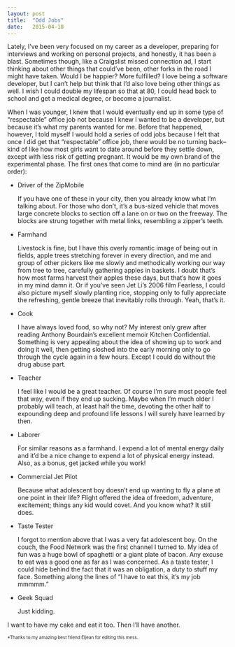 ```yaml
---
layout: post
title:  "Odd Jobs"
date:   2015-04-18
---
```

Lately, I’ve been very focused on my career as a developer, preparing for interviews and working on personal projects, and honestly, it has been a blast. Sometimes though, like a Craigslist missed connection ad, I start thinking about other things that could’ve been, other forks in the road I might have taken. Would I be happier?  More fulfilled?  I love being a software developer, but I can’t help but think that I’d also love being other things as well. I wish I could double my lifespan so that at 80, I could head back to school and get a medical degree, or become a journalist.

When I was younger, I knew that I would eventually end up in some type of “respectable” office job not because I knew I wanted to be a developer, but because it’s what my parents wanted for me. Before that happened, however, I told myself I would hold a series of odd jobs because I felt that once I did get that “respectable” office job, there would be no turning back–kind of like how most girls want to date around before they settle down, except with less risk of getting pregnant. It would be my own brand of the experimental phase.  The first ones that come to mind are (in no particular order):

-   Driver of the ZipMobile

    If you have one of these in your city, then you already know what I’m talking about. For those who don’t, it’s a bus-sized vehicle that moves large concrete blocks to section off a lane on or two on the freeway. The blocks are strung together with metal links, resembling a zipper’s teeth.

-   Farmhand

    Livestock is fine, but I have this overly romantic image of being out in fields, apple trees stretching forever in every direction, and me and group of other pickers like me slowly and methodically working our way from tree to tree, carefully gathering apples in baskets. I doubt that’s how most farms harvest their apples these days, but that’s how it goes in my mind damn it. Or if you’ve seen Jet Li’s 2006 film Fearless, I could also picture myself slowly planting rice, stopping only to fully appreciate the refreshing, gentle breeze that inevitably rolls through. Yeah, that’s it.

-   Cook

    I have always loved food, so why not?  My interest only grew after reading Anthony Bourdain’s excellent memoir Kitchen Confidential.  Something is very appealing about the idea of showing up to work and doing it well, then getting sloshed into the early morning only to go through the cycle again in a few hours.  Except I could do without the drug abuse part.

-   Teacher

    I feel like I would be a great teacher. Of course I’m sure most people feel that way, even if they end up sucking. Maybe when I’m much older I probably will teach, at least half the time, devoting the other half to expounding deep and profound life lessons I will surely have learned by then.

-   Laborer

    For similar reasons as a farmhand. I expend a lot of mental energy daily and it’d be a nice change to expend a lot of physical energy instead.  Also, as a bonus, get jacked while you work!

-   Commercial Jet Pilot

    Because what adolescent boy doesn’t end up wanting to fly a plane at one point in their life?  Flight offered the idea of freedom, adventure, excitement; things any kid would covet.  And you know what?  It still does.

-   Taste Tester

    I forgot to mention above that I was a very fat adolescent boy. On the couch, the Food Network was the first channel I turned to.  My idea of fun was a huge bowl of spaghetti or a giant plate of bacon.  Any excuse to eat was a good one as far as I was concerned. As a taste tester, I could hide behind the fact that it was an obligation, a duty to stuff my face.  Something along the lines of “I have to eat this, it’s my job mmmmm.”

-   Geek Squad

    Just kidding.

I want to have my cake and eat it too. Then I’ll have another.

<p style="font-size: 10px">*Thanks to my amazing best friend Eljean for editing this mess.</p>
